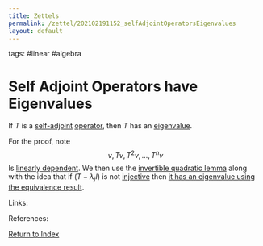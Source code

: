 ```yaml
---
title: Zettels
permalink: /zettel/202102191152_selfAdjointOperatorsEigenvalues
layout: default
---
```

tags: #linear #algebra

# Self Adjoint Operators have Eigenvalues

If $T$ is a [self-adjoint](202102162040_selfAdjointOperator) [operator](202102082104_operatorDefinition), then $T$ has an
[eigenvalue](202102120912_eigenvalueDefinition).

For the proof, note
$$
v, Tv, T^2 v, \ldots, T^n v
$$
Is [linearly dependent](202102062038_linearlyDependentDefinition). We then use the [invertible quadratic lemma](202102191145_invertibleQuadraticLemma) 
along with the idea that if $(T - \lambda_j I)$ is not [injective](202102071749_injectiveDefinition) then [it has an eigenvalue using the equivalence result](202102120920_equivalencesEigenvalue). 

Links: 

References: 

[Return to Index](index)